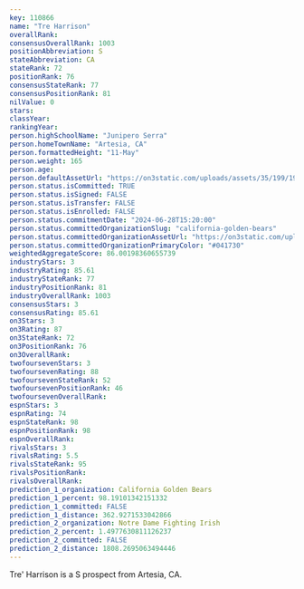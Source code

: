```yaml
---
key: 110866
name: "Tre Harrison"
overallRank: 
consensusOverallRank: 1003
positionAbbreviation: S
stateAbbreviation: CA
stateRank: 72
positionRank: 76
consensusStateRank: 77
consensusPositionRank: 81
nilValue: 0
stars: 
classYear: 
rankingYear: 
person.highSchoolName: "Junipero Serra"
person.homeTownName: "Artesia, CA"
person.formattedHeight: "11-May"
person.weight: 165
person.age: 
person.defaultAssetUrl: "https://on3static.com/uploads/assets/35/199/199035.jpg"
person.status.isCommitted: TRUE
person.status.isSigned: FALSE
person.status.isTransfer: FALSE
person.status.isEnrolled: FALSE
person.status.commitmentDate: "2024-06-28T15:20:00"
person.status.committedOrganizationSlug: "california-golden-bears"
person.status.committedOrganizationAssetUrl: "https://on3static.com/uploads/assets/858/149/149858.svg"
person.status.committedOrganizationPrimaryColor: "#041730"
weightedAggregateScore: 86.00198360655739
industryStars: 3
industryRating: 85.61
industryStateRank: 77
industryPositionRank: 81
industryOverallRank: 1003
consensusStars: 3
consensusRating: 85.61
on3Stars: 3
on3Rating: 87
on3StateRank: 72
on3PositionRank: 76
on3OverallRank: 
twofoursevenStars: 3
twofoursevenRating: 88
twofoursevenStateRank: 52
twofoursevenPositionRank: 46
twofoursevenOverallRank: 
espnStars: 3
espnRating: 74
espnStateRank: 98
espnPositionRank: 98
espnOverallRank: 
rivalsStars: 3
rivalsRating: 5.5
rivalsStateRank: 95
rivalsPositionRank: 
rivalsOverallRank: 
prediction_1_organization: California Golden Bears
prediction_1_percent: 98.19101342151332
prediction_1_committed: FALSE
prediction_1_distance: 362.9271533042866
prediction_2_organization: Notre Dame Fighting Irish
prediction_2_percent: 1.4977630811126237
prediction_2_committed: FALSE
prediction_2_distance: 1808.2695063494446
---
```

Tre' Harrison is a S prospect from Artesia, CA.